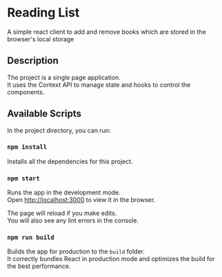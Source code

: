 # Reading List

A simple react client to add and remove books which are stored in the browser's local storage

## Description

The project is a single page application.\
It uses the Context API to manage state and hooks to control the components.

## Available Scripts

In the project directory, you can run:

### `npm install`

Installs all the dependencies for this project.

### `npm start`

Runs the app in the development mode.\
Open [http://localhost:3000](http://localhost:3000) to view it in the browser.

The page will reload if you make edits.\
You will also see any lint errors in the console.

### `npm run build`

Builds the app for production to the `build` folder.\
It correctly bundles React in production mode and optimizes the build for the best performance.
